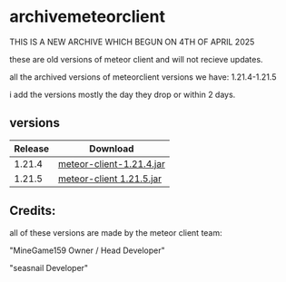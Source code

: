 # archivemeteorclient
THIS IS A NEW ARCHIVE WHICH BEGUN ON 4TH OF APRIL 2025

these are old versions of meteor client and will not recieve updates.

all the archived versions of meteorclient versions we have: 1.21.4-1.21.5

i add the versions mostly the day they drop or within 2 days.

## versions

| Release             | Download                                                                                         |
|---------------------|--------------------------------------------------------------------------------------------------------------------------------------------|
| 1.21.4              | [meteor-client-1.21.4.jar](https://github.com/hydefromme/archivemeteorclient/blob/main/versions/meteor-client-1.21.4-37.jar) |
| 1.21.5              | [meteor-client 1.21.5.jar](https://github.com/hydefromme/archivemeteorclient/blob/main/versions/meteor/meteor-client-1.21.5-6.jar) |

## Credits:

all of these versions are made by the meteor client team: 

"MineGame159 Owner / Head Developer"

"seasnail Developer"
